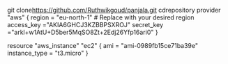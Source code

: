 git clone<https://github.com/Ruthwikgoud/panjala.git>
cdrepository<panjala>
provider "aws" {
 region = "eu-north-1"  # Replace with your desired region
 access_key ="AKIA6GHCJ3KZBBPSXROJ"
 secret_key ="arkl+w1AtU+D5ber5MqSO8Zt+2Edj26Yfp16ari0"
}


resource "aws_instance" "ec2" {
 ami           = "ami-0989fb15ce71ba39e"
 instance_type = "t3.micro"
}
